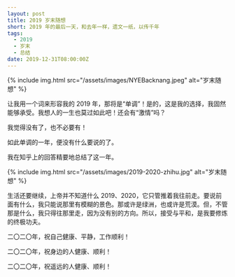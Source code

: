 ```yaml
---
layout: post
title: 2019 岁末随想
short: 2019 年的最后一天，和去年一样，遗文一纸，以传千年
tags:
  - 2019
  - 岁末
  - 总结
date: 2019-12-31T08:00:00Z
---
```


{% include img.html src="/assets/images/NYEBacknang.jpeg" alt="岁末随想" %}

让我用一个词来形容我的 2019 年，那将是“单调”！是的，这是我的选择，我固然能够承受。我想人的一生也莫过如此吧！还会有“激情”吗？

我觉得没有了，也不必要有！

如此单调的一年，便没有什么要说的了。

我在知乎上的回答精要地总结了这一年。

{% include img.html src="/assets/images/2019-2020-zhihu.jpg" alt="岁末随想" %}

生活还要继续，上帝并不知道什么 2019、2020，它只管推着我往前走。要说前面有什么，我只能说那里有模糊的景色。那或许是绿洲，也或许是荒漠。但，不管那是什么，我只得往那里走，因为没有别的方向。所以，接受与平和，是我要修炼的终极功夫。

二〇二〇年，祝自己健康、平静，工作顺利！

二〇二〇年，祝身边的人健康、顺利！

二〇二〇年，祝遥远的人健康、顺利！
